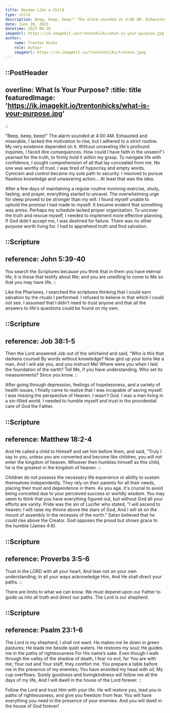 ```yaml
---
title: Become Like a Child
type: child
description: Beep, beep, beep!" The alarm sounded at 4:00 AM. Exhausted and miserable, I lacked the motivation to rise, but I adhered to a strict routine. My very existence depended on it.
date: June 20, 2023
datetime: 2023-06-20
imageUrl: https://ik.imagekit.io/trentonhicks/what-is-your-purpose.jpg
author:
    name: Trenton Hicks
    role: Author
    imageUrl: https://ik.imagekit.io/trentonhicks/trenton.jpeg
---
```


::PostHeader
---
overline: What Is Your Purpose?
:title: title
featuredImage: 'https://ik.imagekit.io/trentonhicks/what-is-your-purpose.jpg'
---
::

"Beep, beep, beep!" The alarm sounded at 4:00 AM. Exhausted and miserable, I lacked the motivation to rise, but I adhered to a strict routine. My very existence depended on it. Without unraveling life's profound inquiries, I faced dire consequences. How could I have faith in the unseen? I yearned for the truth, to firmly hold it within my grasp. To navigate life with confidence, I sought comprehension of all that lay concealed from me. No one was worthy of trust. I was tired of hypocrisy and empty words. Cynicism and control became my sole path to security. I resolved to pursue flawless knowledge and unwavering action... At least that was the idea.

After a few days of maintaining a regular routine involving exercise, study, fasting, and prayer, everything started to unravel. The overwhelming urge for sleep proved to be stronger than my will. I found myself unable to uphold the promise I had made to myself. It became evident that something was amiss. Perhaps my schedule lacked proper organization. To uncover the truth and rescue myself, I needed to implement more effective planning. If God didn't accept me, I was destined for failure. There was no other purpose worth living for. I had to apprehend truth and find salvation.

::Scripture
---
reference: John 5:39-40
---
You search the Scriptures because you think that in them you have eternal life; it is these that testify about Me; and you are unwilling to come to Me so that you may have life.
::

Like the Pharisees, I searched the scriptures thinking that I could earn salvation by the rituals I performed. I refused to believe in that which I could not see. I assumed that I didn't need to trust anyone and that all the answers to life's questions could be found on my own.

::Scripture
---
reference: Job 38:1-5
---
Then the Lord answered Job out of the whirlwind and said,
“Who is this that darkens counsel
By words without knowledge?
Now gird up your loins like a man,
And I will ask you, and you instruct Me!
Where were you when I laid the foundation of the earth?
Tell Me, if you have understanding,
Who set its measurements? Since you know.
::

After going through depression, feelings of hopelessness, and a variety of health issues, I finally came to realize that I was incapable of saving myself. I was missing the perspective of Heaven. I wasn't God. I was a man living in a sin-filled world. I needed to humble myself and trust in the providential care of God the Father.

::Scripture
---
reference: Matthew 18:2-4
---
And He called a child to Himself and set him before them, and said, “Truly I say to you, unless you are converted and become like children, you will not enter the kingdom of heaven. Whoever then humbles himself as this child, he is the greatest in the kingdom of heaven.
::

Children do not possess the necessary life experience or ability to sustain themselves independently. They rely on their parents for all their needs, placing their trust and dependence in them. As you age, it's crucial to avoid being conceited due to your perceived success or worldly wisdom. You may seem to think that you have everything figured out, but without God all your efforts are vanity. Pride was the sin of Lucifer who stated, "I will ascend to heaven; I will raise my throne above the stars of God, And I will sit on the mount of assembly In the recesses of the north." Satan believed that he could rise above the Creator. God opposes the proud but shows grace to the humble (James 4:6).

::Scripture
---
reference: Proverbs 3:5-6
---
Trust in the LORD with all your heart, And lean not on your own understanding; In all your ways acknowledge Him, And He shall direct your paths.
::

There are limits to what we can know. We must depend upon our Father to guide us into all truth and direct our paths. The Lord is our shepherd.

::Scripture
---
reference: Psalm 23:1-6
---
The Lord is my shepherd,
I shall not want.
He makes me lie down in green pastures;
He leads me beside quiet waters.
He restores my soul;
He guides me in the paths of righteousness
For His name’s sake.
Even though I walk through the valley of the shadow of death,
I fear no evil, for You are with me;
Your rod and Your staff, they comfort me.
You prepare a table before me in the presence of my enemies;
You have anointed my head with oil;
My cup overflows.
Surely goodness and lovingkindness will follow me all the days of my life,
And I will dwell in the house of the Lord forever.
::

Follow the Lord and trust Him with your life. He will restore you, lead you in paths of righteousness, and give you freedom from fear. You will have everything you need in the presence of your enemies. And you will dwell in the house of God forever!